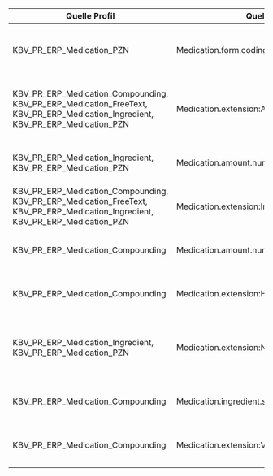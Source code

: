 | Quelle Profil                                                                               | Quelle Profil-Element                                                      | Ziel Profil   | Ziel Profil-Element                                                       | Valueset Quelle                                                                                      | Valueset Ziel                                                                                        | Mapping Beschreibung                                                                                                                                                                                                                      |
|---------------------------------------------------------------------------------------------|---------------------------------------------------------------------------|---------------|----------------------------------------------------------------------------|------------------------------------------------------------------------------------------------------|------------------------------------------------------------------------------------------------------|--------------------------------------------------------------------------------------------------------------------------------------------------------------------------------------------------------------------------------------------|
| KBV_PR_ERP_Medication_PZN                                                                    | Medication.form.coding:kbvDarreichungsform                                 | EPAMedication  | Medication.form.coding:kbvDarreichungsform                                 | [https://fhir.kbv.de/ValueSet/KBV_VS_SFHIR_KBV_DARREICHUNGSFORM](https://fhir.kbv.de/ValueSet/KBV_VS_SFHIR_KBV_DARREICHUNGSFORM)            | [https://fhir.kbv.de/ValueSet/KBV_VS_SFHIR_KBV_DARREICHUNGSFORM](https://fhir.kbv.de/ValueSet/KBV_VS_SFHIR_KBV_DARREICHUNGSFORM)            | Die Werte von Medication.form.coding aus dem KBV-Profil werden direkt in Medication.form.coding im EPA-Profil übernommen.                                                                                                |
| KBV_PR_ERP_Medication_Compounding, KBV_PR_ERP_Medication_FreeText, KBV_PR_ERP_Medication_Ingredient, KBV_PR_ERP_Medication_PZN | Medication.extension:Arzneimittelkategorie                                | EPAMedication  | Medication.extension:drugCategory                                          | [https://fhir.kbv.de/CodeSystem/KBV_CS_ERP_Medication_Category](https://fhir.kbv.de/CodeSystem/KBV_CS_ERP_Medication_Category)             | [https://gematik.de/fhir/CodeSystem/EPADrugCategoryCS](https://gematik.de/fhir/CodeSystem/EPADrugCategoryCS)                                | Die Werte von Medication.extension aus dem KBV-Profil werden in Medication.extension im EPA-Profil übernommen. Die Codes und Displays stimmen überein.                                                                   |
| KBV_PR_ERP_Medication_Ingredient, KBV_PR_ERP_Medication_PZN                                  | Medication.amount.numerator.extension:Packungsgroesse                      | EPAMedication  | Medication.amount.numerator.extension:packagingSize                       | -                                                                                                    | -                                                                                                    | Beide Extensions verwenden Extension.value[x], sodass die Werte direkt übernommen werden können.                                                                                                                                           |
| KBV_PR_ERP_Medication_Compounding, KBV_PR_ERP_Medication_FreeText, KBV_PR_ERP_Medication_Ingredient, KBV_PR_ERP_Medication_PZN  | Medication.extension:Impfstoff                                             | EPAMedication  | Medication.extension:isVaccine                                             | -                                                                                                    | -                                                                                                    | Beide Extensions verwenden Extension.value[x], sodass die Werte direkt übernommen werden können.                                                                                                                                           |
| KBV_PR_ERP_Medication_Compounding                                                            | Medication.amount.numerator.extension:Gesamtmenge                          | EPAMedication  | Medication.amount.numerator.extension:totalQuantity                        | -                                                                                                    | -                                                                                                    | Beide Extensions verwenden Extension.value[x]:valueString, sodass die Werte direkt übernommen werden können.                                                                                                                                                    |
| KBV_PR_ERP_Medication_Compounding                                                            | Medication.extension:Herstellungsanweisung                                 | EPAMedication  | Medication.extension:manufacturingInstructions                             | -                                                                                                    | -                                                                                                    | Beide Extensions verwenden Extension.value[x]:valueString, sodass die Werte direkt übernommen werden können.                                                                                                                                                    |
| KBV_PR_ERP_Medication_Ingredient, KBV_PR_ERP_Medication_PZN                                  | Medication.extension:Normgroesse                                           | EPAMedication  | Medication.extension:normSizeCode                                          | [https://fhir.kbv.de/ValueSet/KBV_VS_SFHIR_KBV_NORMGROESSE](https://fhir.kbv.de/ValueSet/KBV_VS_SFHIR_KBV_NORMGROESSE)                      | [https://fhir.kbv.de/ValueSet/KBV_VS_SFHIR_KBV_NORMGROESSE](https://fhir.kbv.de/ValueSet/KBV_VS_SFHIR_KBV_NORMGROESSE)                      | Die Werte von Medication.extension aus dem KBV-Profil werden in Medication.extension im EPA-Profil übernommen. Die Codes und Displays stimmen überein.                                                                   |
| KBV_PR_ERP_Medication_Compounding                                                            | Medication.ingredient.strength.extension:MengeFreitext                     | EPAMedication  | Medication.ingredient.strength.extension:amountText                        | -                                                                                                    | -                                                                                                    | Beide Extensions verwenden Extension.value[x]:valueString, sodass die Werte direkt übernommen werden können.                                                                                                                                                    |
| KBV_PR_ERP_Medication_Compounding                                                            | Medication.extension:Verpackung                                            | EPAMedication  | Medication.extension:packaging                                             | -                                                                                                    | -                                                                                                    | Beide Extensions verwenden Extension.value[x]:valueString, sodass die Werte direkt übernommen werden können.                                                                                                                                                    |
